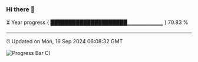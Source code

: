 ### Hi there 👋

⏳ Year progress { █████████████████████▁▁▁▁▁▁▁▁▁ } 70.83 %

---

⏰ Updated on Mon, 16 Sep 2024 06:08:32 GMT

![Progress Bar CI](https://github.com/EinsPommes/EinsPommes/blob/main/.github/workflows/main.yml)
